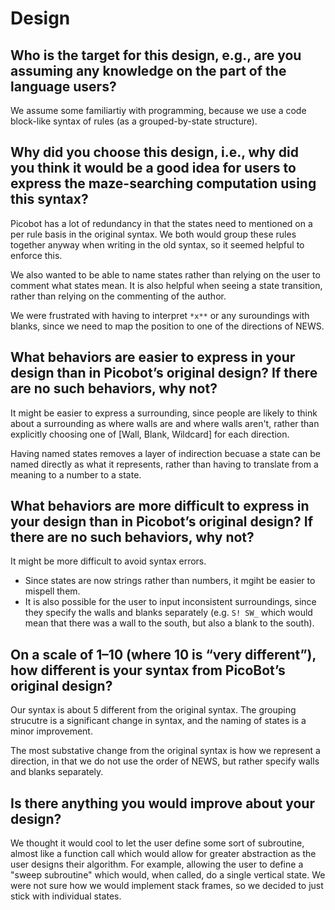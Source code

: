 # Design

## Who is the target for this design, e.g., are you assuming any knowledge on the part of the language users?

We assume some familiartiy with programming, because we use a code block-like
syntax of rules (as a grouped-by-state structure).

## Why did you choose this design, i.e., why did you think it would be a good idea for users to express the maze-searching computation using this syntax?

Picobot has a lot of redundancy in that the states need to mentioned on a per
rule basis in the original syntax. We both would group these rules together
anyway when writing in the old syntax, so it seemed helpful to enforce this.

We also wanted to be able to name states rather than relying on the user to
comment what states mean.  It is also helpful when seeing a state transition,
rather than relying on the commenting of the author.

We were frustrated with having to interpret `*x**` or any suroundings with
blanks, since we need to map the position to one of the directions of NEWS.

## What behaviors are easier to express in your design than in Picobot’s original design?  If there are no such behaviors, why not?

It might be easier to express a surrounding, since people are likely to think
about a surrounding as where walls are and where walls aren't, rather than
explicitly choosing one of [Wall, Blank, Wildcard] for each direction.

Having named states removes a layer of indirection becuase a state can be named
directly as what it represents, rather than having to translate from a meaning
to a number to a state.

## What behaviors are more difficult to express in your design than in Picobot’s original design? If there are no such behaviors, why not?

It might be more difficult to avoid syntax errors.
 * Since states are now strings rather than numbers, it mgiht be easier to
 mispell them.
 * It is also possible for the user to input inconsistent surroundings, since
 they specify the walls and blanks separately (e.g. `S! SW_` which would mean
 that there was a wall to the south, but also a blank to the south).

## On a scale of 1–10 (where 10 is “very different”), how different is your syntax from PicoBot’s original design?

Our syntax is about 5 different from the original syntax.  The grouping
strucutre is a significant change in syntax, and the naming of states is a
minor improvement.

The most substative change from the original syntax is how we represent a
direction, in that we do not use the order of NEWS, but rather specify walls
and blanks separately.

## Is there anything you would improve about your design?

We thought it would cool to let the user define some sort of subroutine, almost
like a function call which would allow for greater abstraction as the user
designs their algorithm.  For example, allowing the user to define a "sweep
subroutine" which would, when called, do a single vertical state. We were not
sure how we would implement stack frames, so we decided to just stick with
individual states.
